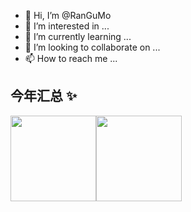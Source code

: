 - 👋 Hi, I’m @RanGuMo
- 👀 I’m interested in ...
- 🌱 I’m currently learning ...
- 💞️ I’m looking to collaborate on ...
- 📫 How to reach me ...

<!---
18269269032/18269269032 is a ✨ special ✨ repository because its `README.md` (this file) appears on your GitHub profile.
You can click the Preview link to take a look at your changes.
--->
## 今年汇总 ✨

<img align="" height="137px" src="https://github-readme-stats.vercel.app/api?username=RanGuMo&hide_title=true&hide_border=true&show_icons=true&include_all_commits=true&line_height=21&bg_color=0,EC6C6C,FFD479,FFFC79,73FA79&theme=graywhite&locale=cn" /><img align="" height="137px" src="https://github-readme-stats.vercel.app/api/top-langs/?username=RanGuMo&hide_title=true&hide_border=true&layout=compact&bg_color=0,73FA79,73FDFF,D783FF&theme=graywhite&locale=cn" />




